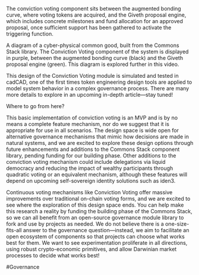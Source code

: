 The conviction voting component sits between the augmented bonding curve, where voting tokens are acquired, and the Giveth proposal engine, which includes concrete milestones and fund allocation for an approved proposal, once sufficient support has been gathered to activate the triggering function.

A diagram of a cyber-physical common good, built from the Commons Stack library. The Conviction Voting component of the system is displayed in purple, between the augmented bonding curve (black) and the Giveth proposal engine (green). This diagram is explored further in this video.

This design of the Conviction Voting module is simulated and tested in cadCAD, one of the first times token engineering design tools are applied to model system behavior in a complex governance process. There are many more details to explore in an upcoming in-depth article—stay tuned!

Where to go from here?

This basic implementation of conviction voting is an MVP and is by no means a complete feature mechanism, nor do we suggest that it is appropriate for use in all scenarios. The design space is wide open for alternative governance mechanisms that mimic how decisions are made in natural systems, and we are excited to explore these design options through future enhancements and additions to the Commons Stack component library, pending funding for our building phase. Other additions to the conviction voting mechanism could include delegations via liquid democracy and reducing the impact of wealthy participants through quadratic voting or an equivalent mechanism, although these features will depend on upcoming self-sovereign identity solutions such as iden3.

Continuous voting mechanisms like Conviction Voting offer massive improvements over traditional on-chain voting forms, and we are excited to see where the exploration of this design space ends. You can help make this research a reality by funding the building phase of the Commons Stack, so we can all benefit from an open-source governance module library to fork and use by projects as needed. We do not believe there is a one-size-fits-all answer to the governance question—instead, we aim to facilitate an open ecosystem of components so that projects can choose what works best for them. We want to see experimentation proliferate in all directions, using robust crypto-economic primitives, and allow Darwinian market processes to decide what works best!

#Governance 
